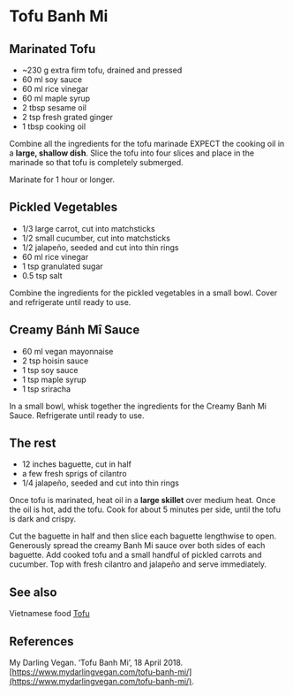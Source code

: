 # Tofu Banh Mi
## Marinated Tofu
-   ~230 g extra firm tofu, drained and pressed
-   60 ml soy sauce
-   60 ml rice vinegar
-   60 ml maple syrup
-   2 tbsp sesame oil
-   2 tsp fresh grated ginger
-   1 tbsp cooking oil

Combine all the ingredients for the tofu marinade EXPECT the cooking oil in a **large, shallow dish**. Slice the tofu into four slices and place in the marinade so that tofu is completely submerged.

Marinate for 1 hour or longer.

## Pickled Vegetables
-   1/3 large carrot, cut into matchsticks
-   1/2 small cucumber, cut into matchsticks
-   1/2 jalapeño, seeded and cut into thin rings
-   60 ml rice vinegar
-   1 tsp granulated sugar
-   0.5 tsp salt

Combine the ingredients for the pickled vegetables in a small bowl. Cover and refrigerate until ready to use.

## Creamy Bánh Mî Sauce
-   60 ml vegan mayonnaise
-   2 tsp hoisin sauce
-   1 tsp soy sauce
-   1 tsp maple syrup
-   1 tsp sriracha

In a small bowl, whisk together the ingredients for the Creamy Banh Mi Sauce. Refrigerate until ready to use.

## The rest
- 12 inches baguette, cut in half
- a few fresh sprigs of cilantro
- 1/4 jalapeño, seeded and cut into thin rings

Once tofu is marinated, heat oil in a **large skillet** over medium heat. Once the oil is hot, add the tofu. Cook for about 5 minutes per side, until the tofu is dark and crispy.

Cut the baguette in half and then slice each baguette lengthwise to open. Generously spread the creamy Banh Mi sauce over both sides of each baguette. Add cooked tofu and a small handful of pickled carrots and cucumber. Top with fresh cilantro and jalapeño and serve immediately.

## See also
Vietnamese food
[Tofu](./Tofu.md)

## References
My Darling Vegan. ‘Tofu Banh Mi’, 18 April 2018. [https://www.mydarlingvegan.com/tofu-banh-mi/](https://www.mydarlingvegan.com/tofu-banh-mi/).